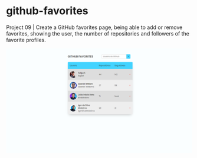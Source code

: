 # github-favorites

Project 09 | Create a GitHub favorites page, being able to add or remove favorites, showing the user, the number of repositories and followers of the favorite profiles.

![Project "GitHub Favorites"](./assets/github-favorites.png)
